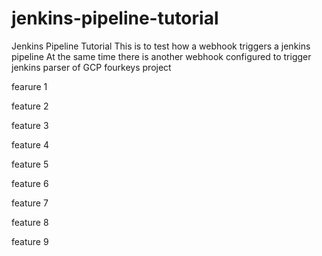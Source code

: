 # jenkins-pipeline-tutorial
Jenkins Pipeline Tutorial
 This is to test how a webhook triggers a jenkins pipeline
 At the same time there is another webhook configured to trigger jenkins parser of GCP fourkeys project

fearure 1

feature 2


feature 3

feature 4

feature 5

feature 6

feature 7

feature 8

feature 9
